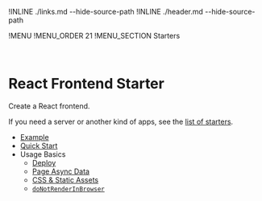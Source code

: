 !INLINE ./links.md --hide-source-path
!INLINE ./header.md --hide-source-path

!MENU
!MENU_ORDER 21
!MENU_SECTION Starters

<br/>

# React Frontend Starter

Create a React frontend.

If you need a server or another kind of apps, see the [list of starters]().

- [Example]()
- [Quick Start]()
- Usage Basics
  - [Deploy]()
  - [Page Async Data]()
  - [CSS & Static Assets]()
  - [`doNotRenderInBrowser`]()
